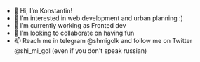 - 👋 Hi, I’m Konstantin!
- 👀 I’m interested in web development and urban planning :)
- 🌱 I’m currently working as Fronted dev
- 💞️ I’m looking to collaborate on having fun 
- 📫 Reach me in telegram @shmigolk and follow me on Twitter @shi_mi_gol (even if you don't speak russian)


<!---
Shmigolk/Shmigolk is a ✨ special ✨ repository because its `README.md` (this file) appears on your GitHub profile.
You can click the Preview link to take a look at your changes.
--->
